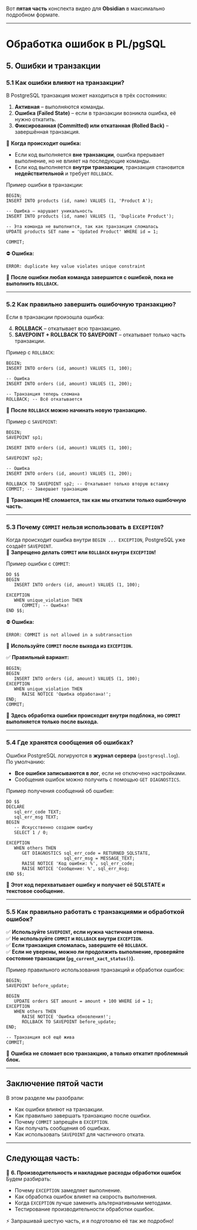 Вот **пятая часть** конспекта видео для **Obsidian** в максимально подробном формате.

---

# **Обработка ошибок в PL/pgSQL**

## **5. Ошибки и транзакции**

### **5.1 Как ошибки влияют на транзакции?**

В PostgreSQL транзакция может находиться в трёх состояниях:

1. **Активная** – выполняются команды.
2. **Ошибка (Failed State)** – если в транзакции возникла ошибка, её нужно откатить.
3. **Фиксированная (Committed) или откатанная (Rolled Back)** – завершённая транзакция.

🔹 **Когда происходит ошибка:**

- Если код выполняется **вне транзакции**, ошибка прерывает выполнение, но не влияет на последующие команды.
- Если код выполняется **внутри транзакции**, транзакция становится **недействительной** и требует `ROLLBACK`.

Пример ошибки в транзакции:

```plpgsql
BEGIN;
INSERT INTO products (id, name) VALUES (1, 'Product A');

-- Ошибка – нарушает уникальность
INSERT INTO products (id, name) VALUES (1, 'Duplicate Product');

-- Эта команда не выполнится, так как транзакция сломалась
UPDATE products SET name = 'Updated Product' WHERE id = 1;

COMMIT;
```

⛔ **Ошибка:**

```
ERROR: duplicate key value violates unique constraint
```

📌 **После ошибки любая команда завершится с ошибкой, пока не выполнить `ROLLBACK`.**

---

### **5.2 Как правильно завершить ошибочную транзакцию?**

Если в транзакции произошла ошибка:

4. **ROLLBACK** – откатывает всю транзакцию.
5. **SAVEPOINT + ROLLBACK TO SAVEPOINT** – откатывает только часть транзакции.

Пример с `ROLLBACK`:

```plpgsql
BEGIN;
INSERT INTO orders (id, amount) VALUES (1, 100);

-- Ошибка
INSERT INTO orders (id, amount) VALUES (1, 200);

-- Транзакция теперь сломана
ROLLBACK; -- Всё откатывается
```

📌 **После `ROLLBACK` можно начинать новую транзакцию.**

Пример с `SAVEPOINT`:

```plpgsql
BEGIN;
SAVEPOINT sp1;

INSERT INTO orders (id, amount) VALUES (1, 100);

SAVEPOINT sp2;

-- Ошибка
INSERT INTO orders (id, amount) VALUES (1, 200);

ROLLBACK TO SAVEPOINT sp2; -- Откатывает только вторую вставку
COMMIT; -- Завершает транзакцию
```

📌 **Транзакция НЕ сломается, так как мы откатили только ошибочную часть.**

---

### **5.3 Почему `COMMIT` нельзя использовать в `EXCEPTION`?**

Когда происходит ошибка внутри `BEGIN ... EXCEPTION`, PostgreSQL уже создаёт `SAVEPOINT`.  
🔹 **Запрещено делать `COMMIT` или `ROLLBACK` внутри `EXCEPTION`!**

Пример ошибки с `COMMIT`:

```plpgsql
DO $$ 
BEGIN
   INSERT INTO orders (id, amount) VALUES (1, 100);

EXCEPTION
   WHEN unique_violation THEN
      COMMIT; -- Ошибка!
END $$;
```

⛔ **Ошибка:**

```
ERROR: COMMIT is not allowed in a subtransaction
```

📌 **Используйте `COMMIT` после выхода из `EXCEPTION`.**

✅ **Правильный вариант:**

```plpgsql
BEGIN;
BEGIN
   INSERT INTO orders (id, amount) VALUES (1, 100);
EXCEPTION
   WHEN unique_violation THEN
      RAISE NOTICE 'Ошибка обработана!';
END;
COMMIT;
```

📌 **Здесь обработка ошибки происходит внутри подблока, но `COMMIT` выполняется только после выхода.**

---

### **5.4 Где хранятся сообщения об ошибках?**

Ошибки PostgreSQL логируются в **журнал сервера** (`postgresql.log`).  
По умолчанию:

- **Все ошибки записываются в лог**, если не отключено настройками.
- Сообщения ошибок можно получить с помощью `GET DIAGNOSTICS`.

Пример получения сообщений об ошибке:

```plpgsql
DO $$ 
DECLARE 
   sql_err_code TEXT;
   sql_err_msg TEXT;
BEGIN
   -- Искусственно создаем ошибку
   SELECT 1 / 0;

EXCEPTION
   WHEN others THEN
      GET DIAGNOSTICS sql_err_code = RETURNED_SQLSTATE,
                      sql_err_msg = MESSAGE_TEXT;
      RAISE NOTICE 'Код ошибки: %', sql_err_code;
      RAISE NOTICE 'Сообщение: %', sql_err_msg;
END $$;
```

📌 **Этот код перехватывает ошибку и получает её SQLSTATE и текстовое сообщение.**

---

### **5.5 Как правильно работать с транзакциями и обработкой ошибок?**

✅ **Используйте `SAVEPOINT`, если нужна частичная отмена.**  
✅ **Не используйте `COMMIT` и `ROLLBACK` внутри `EXCEPTION`.**  
✅ **Если транзакция сломалась, завершите её `ROLLBACK`.**  
✅ **Если не уверены, можно ли продолжить выполнение, проверяйте состояние транзакции (`pg_current_xact_status()`).**

Пример правильного использования транзакций и обработки ошибок:

```plpgsql
BEGIN;
SAVEPOINT before_update;

BEGIN
   UPDATE orders SET amount = amount + 100 WHERE id = 1;
EXCEPTION
   WHEN others THEN
      RAISE NOTICE 'Ошибка обновления!';
      ROLLBACK TO SAVEPOINT before_update;
END;

-- Транзакция всё ещё жива
COMMIT;
```

📌 **Ошибка не сломает всю транзакцию, а только откатит проблемный блок.**

---

## **Заключение пятой части**

В этом разделе мы разобрали:

- Как ошибки влияют на транзакции.
- Как правильно завершать транзакцию после ошибки.
- Почему `COMMIT` запрещён в `EXCEPTION`.
- Как получать сообщения об ошибках.
- Как использовать `SAVEPOINT` для частичного отката.

---

## **Следующая часть:**

🚀 **6. Производительность и накладные расходы обработки ошибок**  
Будем разбирать:

- Почему `EXCEPTION` замедляет выполнение.
- Как обработка ошибок влияет на скорость выполнения.
- Когда `EXCEPTION` лучше заменить альтернативными методами.
- Тестирование производительности обработки ошибок.

⚡ Запрашивай шестую часть, и я подготовлю её так же подробно!